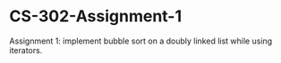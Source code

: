 # CS-302-Assignment-1
Assignment 1: implement bubble sort on a doubly linked list while using iterators.

